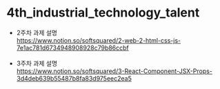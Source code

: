 # 4th_industrial_technology_talent
* 2주차 과제 설명</br>https://www.notion.so/softsquared/2-web-2-html-css-js-7e1ac781d6734948908928c79b86ccbf
</br></br>
* 3주차 과제 설명</br>https://www.notion.so/softsquared/3-React-Component-JSX-Props-3d4deb639b55487b8fa83d975eec2ea5
